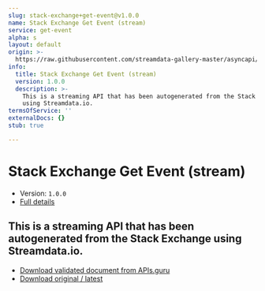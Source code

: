 ```yaml
---
slug: stack-exchange+get-event@v1.0.0
name: Stack Exchange Get Event (stream)
service: get-event
alpha: s
layout: default
origin: >-
  https://raw.githubusercontent.com/streamdata-gallery-master/asyncapi/master/_listings/stack-exchange/stack-exchange-get-event-stream-async.md
info:
  title: Stack Exchange Get Event (stream)
  version: 1.0.0
  description: >-
    This is a streaming API that has been autogenerated from the Stack Exchange
    using Streamdata.io.
termsOfService: ''
externalDocs: {}
stub: true

---
```

# Stack Exchange Get Event (stream)

* Version: `1.0.0`
* [Full details](../html/stack-exchange+get-event@v1.0.0.html)



## This is a streaming API that has been autogenerated from the Stack Exchange using Streamdata.io.



* [Download validated document from APIs.guru](https://raw.githubusercontent.com/APIs-guru/asyncapi-directory/master/docs/APIs/stack-exchange%2Bget-event%40v1.0.0.yaml)
* [Download original / latest](https://raw.githubusercontent.com/streamdata-gallery-master/asyncapi/master/_listings/stack-exchange/stack-exchange-get-event-stream-async.md)

<script type="application/ld+json">
{
  "@context": "http://schema.org/",
  "@type": "WebAPI",
  "description": "This is a streaming API that has been autogenerated from the Stack Exchange using Streamdata.io.",
  "documentation": "",

  "name": "Stack Exchange Get Event (stream)"
}
</script>
